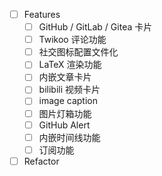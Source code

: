 - [ ] Features
    - [ ] GitHub / GitLab / Gitea 卡片
    - [ ] Twikoo 评论功能
    - [ ] 社交图标配置文件化
    - [ ] LaTeX 渲染功能
    - [ ] 内嵌文章卡片
    - [ ] bilibili 视频卡片
    - [ ] image caption
    - [ ] 图片灯箱功能
    - [ ] GitHub Alert
    - [ ] 内嵌时间线功能
    - [ ] 订阅功能
- [ ] Refactor